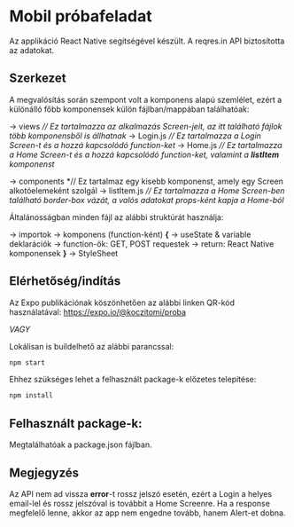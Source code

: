 # Mobil próbafeladat

Az applikáció React Native segítségével készült. A reqres.in API biztosította az adatokat.

## Szerkezet

A megvalósítás során szempont volt a komponens alapú szemlélet, ezért a különálló főbb komponensek külön fájlban/mappában találhatóak:

 -> views               *// Ez tartalmazza az alkalmazás Screen-jeit, az itt található fájlok több komponensből is állhatnak*
        -> Login.js     *// Ez tartalmazza a Login Screen-t és a hozzá kapcsolódó function-ket*
        -> Home.js      *// Ez tartalmazza a Home Screen-t és a hozzá kapcsolódó function-ket, valamint a **listItem** komponenst*
        
   -> components        *// Ez tartalmaz egy kisebb komponenst, amely egy Screen alkotóelemeként szolgál
        -> listItem.js  *// Ez tartalmazza a Home Screen-ben található border-box vázát, a valós adatokat props-ként kapja a Home-ból*

Általánosságban minden fájl az alábbi struktúrát használja:

 -> importok
 -> komponens (function-ként) **{**
    -> useState & variable deklarációk
    -> function-ök: GET, POST requestek
    -> return: React Native komponensek
 **}**
 -> StyleSheet
 
    
## Elérhetőség/indítás

Az Expo publikációnak köszönhetően az alábbi linken QR-kód használatával:
https://expo.io/@koczitomi/proba

*VAGY*

Lokálisan is buildelhető az alábbi parancssal:
```bash
npm start
```

Ehhez szükséges lehet a felhasznált package-k előzetes telepítése:
```bash
npm install
```

## Felhasznált package-k:

Megtalálhatóak a package.json fájlban.

## Megjegyzés

Az API nem ad vissza **error**-t rossz jelszó esetén, ezért a Login a helyes email-lel és rossz jelszóval is továbbít a Home Screenre. Ha a response megfelelő lenne, akkor az app nem engedne tovább, hanem Alert-et dobna.
